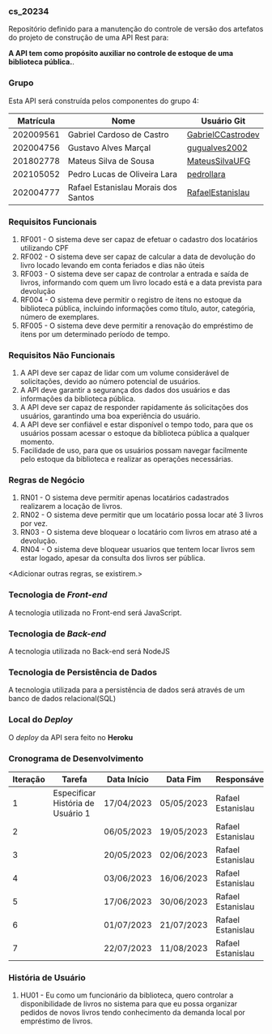 ### cs_20234
Repositório definido para a manutenção do controle de versão dos artefatos do projeto de construção de uma API Rest para:

**A API tem como propósito auxiliar no controle de estoque de uma biblioteca pública.**.

### Grupo
Esta API será construída pelos componentes do grupo 4:

|Matrícula|Nome|Usuário Git|
|---|---|---|
|202009561|Gabriel Cardoso de Castro|[GabrielCCastrodev](https://github.com/GabrielCCastrodev)|
|202004756|Gustavo Alves Marçal|[gugualves2002](https://github.com/gugualves2002)|
|201802778|Mateus Silva de Sousa|[MateusSilvaUFG](https://github.com/MateusSilvaUFG)|
|202105052|Pedro Lucas de Oliveira Lara|[pedrollara](https://github.com/pedrollara)|
|202004777|Rafael Estanislau Morais dos Santos|[RafaelEstanislau](https://github.com/RafaelEstanislau)|

### Requisitos Funcionais
1. RF001 - O sistema deve ser capaz de efetuar o cadastro dos locatários utilizando CPF
2. RF002 - O sistema deve ser capaz de calcular a data de devolução do livro locado levando em conta feriados e dias não úteis
3. RF003 - O sistema deve ser capaz de controlar a entrada e saída de livros, informando com quem um livro locado está e a data prevista para devolução
4. RF004 - O sistema deve permitir o registro de itens no estoque da biblioteca pública, incluindo informações como título, autor, categória, número de exemplares.
5. RF005 - O sistema deve deve permitir a renovação do empréstimo de itens por um determinado período de tempo.

### Requisitos Não Funcionais
1. A API deve ser capaz de lidar com um volume considerável de solicitações, devido ao número potencial de usuários.
2. A API deve garantir a segurança dos dados dos usuários e das informações da biblioteca pública. 
3. A API deve ser capaz de responder rapidamente ás solicitações dos usuários, garantindo uma boa experiência do usuário.
4. A API deve ser confiável e estar disponível o tempo todo, para que os usuários possam acessar o estoque da biblioteca pública a qualquer momento.
5. Facilidade de uso, para que os usuários possam navegar facilmente pelo estoque da biblioteca e realizar as operações necessárias.

### Regras de Negócio
1. RN01 - O sistema deve permitir apenas locatários cadastrados realizarem a locação de livros.
2. RN02 - O sistema deve permitir que um locatário possa locar até 3 livros por vez.
3. RN03 - O sistema deve bloquear o locatário com livros em atraso até a devolução.
4. RN04 - O sistema deve bloquear usuarios que tentem locar  livros sem estar logado, apesar da consulta dos livros ser pública.

<Adicionar outras regras, se existirem.>

### Tecnologia de _Front-end_
A tecnologia utilizada no Front-end será JavaScript.

### Tecnologia de _Back-end_
A tecnologia utilizada no Back-end será NodeJS

### Tecnologia de Persistência de Dados
A tecnologia utilizada para a persistência de dados será através de um banco de dados relacional(SQL)

### Local do _Deploy_
O _deploy_ da API sera feito no **Heroku** 

### Cronograma de Desenvolvimento

|Iteração|Tarefa|Data Início|Data Fim|Responsável|Situação|
|---|---|---|---|---|---|
|1|Especificar História de Usuário 1|17/04/2023|05/05/2023|Rafael Estanislau|Programada|
|2||06/05/2023|19/05/2023|Rafael Estanislau|Programada|
|3||20/05/2023|02/06/2023|Rafael Estanislau|Programada|
|4||03/06/2023|16/06/2023|Rafael Estanislau|Programada|
|5||17/06/2023|30/06/2023|Rafael Estanislau|Programada|
|6||01/07/2023|21/07/2023|Rafael Estanislau|Programada|
|7||22/07/2023|11/08/2023|Rafael Estanislau|Programada|

### História de Usuário
1. HU01 - Eu como um funcionário da biblioteca, quero controlar a disponibilidade de livros no sistema para que eu possa organizar pedidos de novos livros tendo conhecimento da demanda local por empréstimo de livros.
